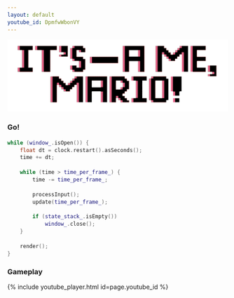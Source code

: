 ```yaml
---
layout: default
youtube_id: DpmfwWbonVY
---
```


![IT'S-A ME, MARIO](/assets/img/its_mario.png)

### Go!

```c++
while (window_.isOpen()) {
    float dt = clock.restart().asSeconds();
    time += dt;
	
    while (time > time_per_frame_) {
        time -= time_per_frame_;
        
        processInput();
        update(time_per_frame_);

        if (state_stack_.isEmpty())
            window_.close();
    }

    render();
}
```

### Gameplay

{% include youtube_player.html id=page.youtube_id %}

<br/><br/>
